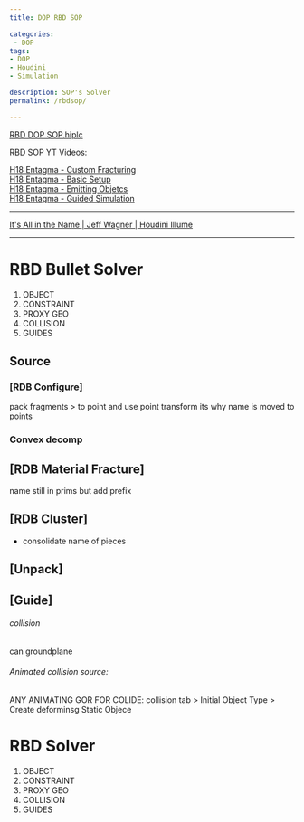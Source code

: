 ```yaml
---
title: DOP RBD SOP

categories:
 - DOP
tags:
- DOP
- Houdini
- Simulation

description: SOP's Solver
permalink: /rbdsop/

---
```


[RBD DOP SOP.hiplc](/src/hip/SOP_RDB_SOP.hiplc)

RBD SOP YT Videos:

[H18 Entagma - Custom Fracturing](https://www.youtube.com/watch?v=IHYelaEFmr8&ab_channel=Entagma)  
[H18 Entagma - Basic Setup](https://www.youtube.com/watch?v=KOXn5WECmsA&ab_channel=Entagma)  
[H18 Entagma - Emitting Objetcs](https://www.youtube.com/watch?v=gKoU5NB1axk&ab_channel=Entagma)  
[H18 Entagma - Guided Simulation](https://www.youtube.com/watch?v=tKHawC_fZLs&ab_channel=Entagma)  


---

[It's All in the Name | Jeff Wagner | Houdini Illume](https://youtu.be/1ZfYhgbsjRY)   


---




# RBD Bullet Solver

1. OBJECT
2. CONSTRAINT
3. PROXY GEO  
4. COLLISION   
5. GUIDES



## Source
### [RDB Configure]
 pack fragments > to point and use point transform its why name is moved to points
### Convex decomp


## [RDB Material Fracture]
name still in prims but add prefix



## [RDB Cluster]
- consolidate name of pieces


## [Unpack]

## [Guide]


###### collision
can groundplane    

###### Animated collision source:
ANY ANIMATING GOR FOR COLIDE:
collision tab > Initial Object Type > Create deforminsg Static Objece



# RBD Solver

1. OBJECT
2. CONSTRAINT
3. PROXY GEO  
4. COLLISION   
5. GUIDES
